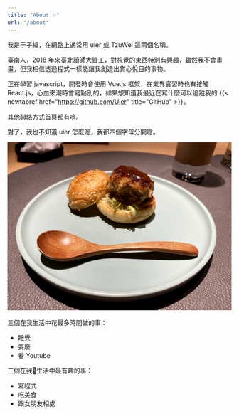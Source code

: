 ```yaml
---
title: "About ✨"
url: "/about"
---
```


我是于子緯，在網路上通常用 uier 或 TzuWei 這兩個名稱。

臺南人，2018 年來臺北讀師大資工，對視覺的東西特別有興趣，雖然我不會畫畫，但我相信透過程式一樣能讓我創造出賞心悅目的事物。
  
正在學習 javascript，開發時會使用 Vue.js 框架，在業界實習時也有接觸 React.js，心血來潮時會寫點別的，如果想知道我最近在寫什麼可以追蹤我的 {{< newtabref  href="https://github.com/Uier" title="GitHub" >}}。

其他聯絡方式[首頁](/)都有唷。

對了，我也不知道 uier 怎麼唸，我都四個字母分開唸。
  
![photo](/about/about.jpeg)

三個在我生活中花最多時間做的事：
- 睡覺
- 耍廢
- 看 Youtube
  
三個在我生活中最有趣的事：
- 寫程式
- 吃美食
- 跟女朋友相處


